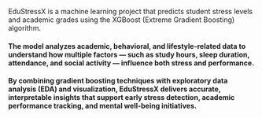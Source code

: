 EduStressX is a machine learning project that predicts student stress levels and academic grades using the XGBoost (Extreme Gradient Boosting) algorithm.
#### The model analyzes academic, behavioral, and lifestyle-related data to understand how multiple factors — such as study hours, sleep duration, attendance, and social activity — influence both stress and performance.

#### By combining gradient boosting techniques with exploratory data analysis (EDA) and visualization, EduStressX delivers accurate, interpretable insights that support early stress detection, academic performance tracking, and mental well-being initiatives.
